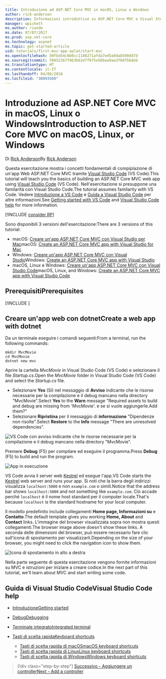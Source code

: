 ```yaml
---
title: Introduzione ad ASP.NET Core MVC in macOS, Linux o Windows
author: rick-anderson
description: Informazioni introduttive su ASP.NET Core MVC e Visual Studio Code in macOS, Linux e Windows
manager: wpickett
ms.author: riande
ms.date: 07/07/2017
ms.prod: asp.net-core
ms.technology: aspnet
ms.topic: get-started-article
uid: tutorials/first-mvc-app-xplat/start-mvc
ms.openlocfilehash: 50fbd54c6b0cc1146271afda7e45a0dab590dd7d
ms.sourcegitcommit: f8852267f463b62d7f975e56bea9aa3f68fbbdeb
ms.translationtype: HT
ms.contentlocale: it-IT
ms.lasthandoff: 04/06/2018
ms.locfileid: "30893560"
---
```

# <a name="introduction-to-aspnet-core-mvc-on-macos-linux-or-windows"></a><span data-ttu-id="3c0a8-103">Introduzione ad ASP.NET Core MVC in macOS, Linux o Windows</span><span class="sxs-lookup"><span data-stu-id="3c0a8-103">Introduction to ASP.NET Core MVC on macOS, Linux, or Windows</span></span>

<span data-ttu-id="3c0a8-104">Di [Rick Anderson](https://twitter.com/RickAndMSFT)</span><span class="sxs-lookup"><span data-stu-id="3c0a8-104">By [Rick Anderson](https://twitter.com/RickAndMSFT)</span></span>

<span data-ttu-id="3c0a8-105">Questa esercitazione mostra i concetti fondamentali di compiplazione di un'app Web ASP.NET Core MVC tramite [Visual Studio Code](https://code.visualstudio.com) (VS Code).</span><span class="sxs-lookup"><span data-stu-id="3c0a8-105">This tutorial will teach you the basics of building an ASP.NET Core MVC web app using [Visual Studio Code](https://code.visualstudio.com) (VS Code).</span></span> <span data-ttu-id="3c0a8-106">Nell'esercitazione si presuppone una familarità con Visual Studio Code.</span><span class="sxs-lookup"><span data-stu-id="3c0a8-106">The tutorial assumes familarity with VS Code.</span></span> <span data-ttu-id="3c0a8-107">Vedere [Introduzione a VS Code](https://code.visualstudio.com/docs) e [Guida a Visual Studio Code](#visual-studio-code-help) per altre informazioni.</span><span class="sxs-lookup"><span data-stu-id="3c0a8-107">See [Getting started with VS Code](https://code.visualstudio.com/docs) and [Visual Studio Code help](#visual-studio-code-help) for more information.</span></span> 

[!INCLUDE [consider RP](../../includes/razor.md)]

<span data-ttu-id="3c0a8-108">Sono disponibili 3 versioni dell'esercitazione:</span><span class="sxs-lookup"><span data-stu-id="3c0a8-108">There are 3 versions of this tutorial:</span></span>

* <span data-ttu-id="3c0a8-109">macOS: [Creare un'app ASP.NET Core MVC con Visual Studio per Mac](xref:tutorials/first-mvc-app-mac/start-mvc)</span><span class="sxs-lookup"><span data-stu-id="3c0a8-109">macOS: [Create an ASP.NET Core MVC app with Visual Studio for Mac](xref:tutorials/first-mvc-app-mac/start-mvc)</span></span>
* <span data-ttu-id="3c0a8-110">Windows: [Creare un'app ASP.NET Core MVC con Visual Studio](xref:tutorials/first-mvc-app/start-mvc)</span><span class="sxs-lookup"><span data-stu-id="3c0a8-110">Windows: [Create an ASP.NET Core MVC app with Visual Studio](xref:tutorials/first-mvc-app/start-mvc)</span></span>
* <span data-ttu-id="3c0a8-111">macOS, Linux e Windows: [Creare un'app ASP.NET Core MVC con Visual Studio Code](xref:tutorials/first-mvc-app-xplat/start-mvc)</span><span class="sxs-lookup"><span data-stu-id="3c0a8-111">macOS, Linux, and Windows: [Create an ASP.NET Core MVC app with Visual Studio Code](xref:tutorials/first-mvc-app-xplat/start-mvc)</span></span> 

## <a name="prerequisites"></a><span data-ttu-id="3c0a8-112">Prerequisiti</span><span class="sxs-lookup"><span data-stu-id="3c0a8-112">Prerequisites</span></span>

[!INCLUDE [](~/includes/net-core-prereqs-vscode.md)]

## <a name="create-a-web-app-with-dotnet"></a><span data-ttu-id="3c0a8-113">Creare un'app web con dotnet</span><span class="sxs-lookup"><span data-stu-id="3c0a8-113">Create a web app with dotnet</span></span>

<span data-ttu-id="3c0a8-114">Da un terminale eseguire i comandi seguenti:</span><span class="sxs-lookup"><span data-stu-id="3c0a8-114">From a terminal, run the following commands:</span></span>

```console
mkdir MvcMovie
cd MvcMovie
dotnet new mvc
```

<span data-ttu-id="3c0a8-115">Aprire la cartella *MvcMovie* in Visual Studio Code (VS Code) e selezionare il file *Startup.cs*.</span><span class="sxs-lookup"><span data-stu-id="3c0a8-115">Open the *MvcMovie* folder in Visual Studio Code (VS Code) and select the *Startup.cs* file.</span></span>

- <span data-ttu-id="3c0a8-116">Selezionare **Yes** (Sì) nel messaggio di **Avviso** indicante che le risorse necessarie per la compilazione e il debug mancano nella directory "MvcMovie".</span><span class="sxs-lookup"><span data-stu-id="3c0a8-116">Select **Yes** to the **Warn** message "Required assets to build and debug are missing from 'MvcMovie'.</span></span> <span data-ttu-id="3c0a8-117">e se si vuole aggiungerle.</span><span class="sxs-lookup"><span data-stu-id="3c0a8-117">Add them?"</span></span>
- <span data-ttu-id="3c0a8-118">Selezionare **Ripristina** per il messaggio di **informazione** "Dipendenze non risolte".</span><span class="sxs-lookup"><span data-stu-id="3c0a8-118">Select **Restore** to the **Info** message "There are unresolved dependencies".</span></span>

![VS Code con avviso indicante che le risorse necessarie per la compilazione e il debug mancano nella directory "MvcMovie".](../web-api-vsc/_static/vsc_restore.png)

<span data-ttu-id="3c0a8-122">Premere **Debug** (F5) per compilare ed eseguire il programma.</span><span class="sxs-lookup"><span data-stu-id="3c0a8-122">Press **Debug** (F5) to build and run the program.</span></span>

![App in esecuzione](../first-mvc-app/start-mvc/_static/1.png)

<span data-ttu-id="3c0a8-124">VS Code avvia il server web [Kestrel](xref:fundamentals/servers/kestrel) ed esegue l'app.</span><span class="sxs-lookup"><span data-stu-id="3c0a8-124">VS Code starts the [Kestrel](xref:fundamentals/servers/kestrel) web server and runs your app.</span></span> <span data-ttu-id="3c0a8-125">Si noti che la barra degli indirizzi visualizza `localhost:5000` e non `example.com` o simili.</span><span class="sxs-lookup"><span data-stu-id="3c0a8-125">Notice that the address bar shows `localhost:5000` and not something like `example.com`.</span></span> <span data-ttu-id="3c0a8-126">Ciò accade perché `localhost` è il nome host standard per il computer locale.</span><span class="sxs-lookup"><span data-stu-id="3c0a8-126">That's because `localhost` is the standard hostname for your local computer.</span></span>

<span data-ttu-id="3c0a8-127">Il modello predefinito include collegamenti **Home page, Informazioni su** e **Contatto**.</span><span class="sxs-lookup"><span data-stu-id="3c0a8-127">The default template gives you working **Home, About** and **Contact** links.</span></span> <span data-ttu-id="3c0a8-128">L'immagine del browser visualizzata sopra non mostra questi collegamenti.</span><span class="sxs-lookup"><span data-stu-id="3c0a8-128">The browser image above doesn't show these links.</span></span> <span data-ttu-id="3c0a8-129">A seconda delle dimensioni del browser, può essere necessario fare clic sull'icona di spostamento per visualizzarli.</span><span class="sxs-lookup"><span data-stu-id="3c0a8-129">Depending on the size of your browser, you might need to click the navigation icon to show them.</span></span>

![Icona di spostamento in alto a destra](../first-mvc-app/start-mvc/_static/2.png)

<span data-ttu-id="3c0a8-131">Nella parte seguente di questa esercitazione vengono fornite informazioni su MVC e istruzioni per iniziare a creare codice.</span><span class="sxs-lookup"><span data-stu-id="3c0a8-131">In the next part of this tutorial, we'll learn about MVC and start writing some code.</span></span>

## <a name="visual-studio-code-help"></a><span data-ttu-id="3c0a8-132">Guida di Visual Studio Code</span><span class="sxs-lookup"><span data-stu-id="3c0a8-132">Visual Studio Code help</span></span>

- [<span data-ttu-id="3c0a8-133">Introduzione</span><span class="sxs-lookup"><span data-stu-id="3c0a8-133">Getting started</span></span>](https://code.visualstudio.com/docs)
- [<span data-ttu-id="3c0a8-134">Debug</span><span class="sxs-lookup"><span data-stu-id="3c0a8-134">Debugging</span></span>](https://code.visualstudio.com/docs/editor/debugging)
- [<span data-ttu-id="3c0a8-135">Terminale integrato</span><span class="sxs-lookup"><span data-stu-id="3c0a8-135">Integrated terminal</span></span>](https://code.visualstudio.com/docs/editor/integrated-terminal)
- [<span data-ttu-id="3c0a8-136">Tasti di scelta rapida</span><span class="sxs-lookup"><span data-stu-id="3c0a8-136">Keyboard shortcuts</span></span>](https://code.visualstudio.com/docs/getstarted/keybindings#_keyboard-shortcuts-reference)

  - [<span data-ttu-id="3c0a8-137">Tasti di scelta rapida di macOS</span><span class="sxs-lookup"><span data-stu-id="3c0a8-137">macOS keyboard shortcuts</span></span>](https://code.visualstudio.com/shortcuts/keyboard-shortcuts-macos.pdf)
  - [<span data-ttu-id="3c0a8-138">Tasti di scelta rapida di Linux</span><span class="sxs-lookup"><span data-stu-id="3c0a8-138">Linux keyboard shortcuts</span></span>](https://code.visualstudio.com/shortcuts/keyboard-shortcuts-linux.pdf)
  - [<span data-ttu-id="3c0a8-139">Tasti di scelta rapida di Windows</span><span class="sxs-lookup"><span data-stu-id="3c0a8-139">Windows keyboard shortcuts</span></span>](https://code.visualstudio.com/shortcuts/keyboard-shortcuts-windows.pdf)

> [!div class="step-by-step"]
> [<span data-ttu-id="3c0a8-140">Successivo - Aggiungere un controller</span><span class="sxs-lookup"><span data-stu-id="3c0a8-140">Next - Add a controller</span></span>](adding-controller.md)
